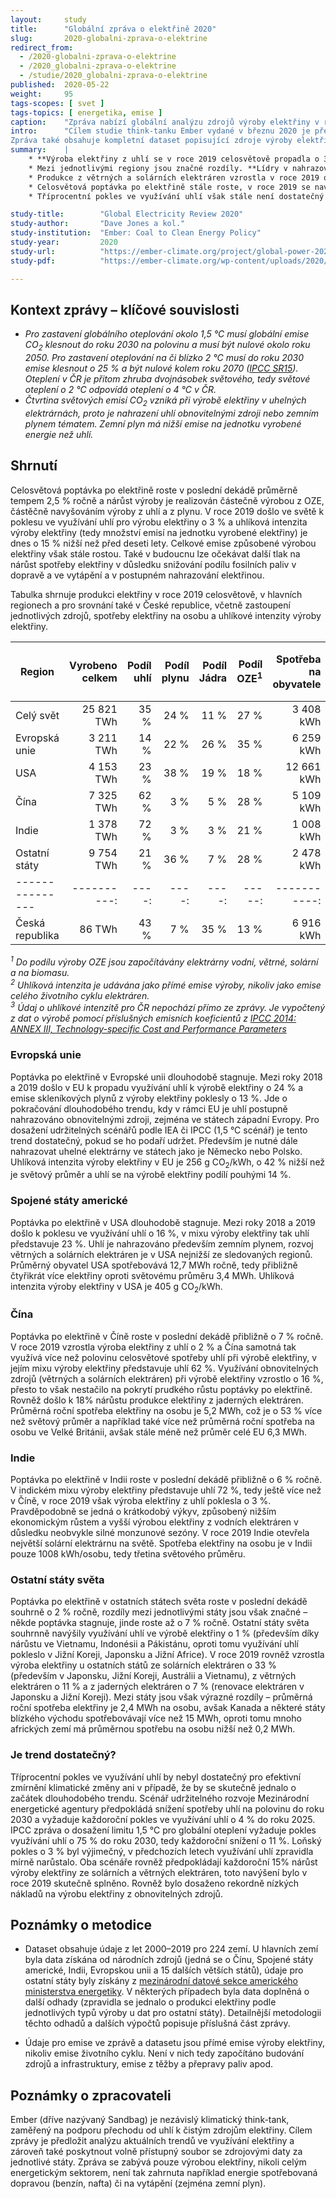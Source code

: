 ```yaml
---
layout:     study
title:      "Globální zpráva o elektřině 2020"
slug:       2020-globalni-zprava-o-elektrine
redirect_from:
  - /2020-globalni-zprava-o-elektrine
  - /2020_globalni-zprava-o-elektrine
  - /studie/2020_globalni-zprava-o-elektrine
published:  2020-05-22
weight:     95
tags-scopes: [ svet ]
tags-topics: [ energetika, emise ]
caption:    "Zpráva nabízí globální analýzu zdrojů výroby elektřiny v roce 2019 a změn ve výrobě oproti předchozím rokům."
intro:      "Cílem studie think-tanku Ember vydané v březnu 2020 je předložit analýzu světových trendů ve výrobě a spotřebě elektřiny a podrobněji diskutovat stav v roce 2019 s vývojem v předchozích dvaceti letech. Zabývá se pouze výrobou elektřiny, nikoli celým energetickým sektorem, není tak zahrnuta například energie vyrobená spalováním paliv v dopravě (benzín, nafta) či na vytápění (zejména zemní plyn).
Zpráva také obsahuje kompletní dataset popisující zdroje výroby elektřiny pro všechny státy světa za posledních 20 let."
summary:    |
    * **Výroba elektřiny z uhlí se v roce 2019 celosvětově propadla o 3 % ve srovnání s rokem 2018.** V důsledku došlo k poklesu celkových emisí při výrobě elektřiny o 2 %, jedná se však spíše o jednorázový pokles než o začátek dlouhodobého trendu.
    * Mezi jednotlivými regiony jsou značné rozdíly. **Lídry v nahrazování uhlí jinými zdroji jsou Evropská unie a Spojené státy americké, od roku 2007 míra využívání uhlí pro výrobu elektřinu v obou poklesla na polovinu.** V EU byl tento pokles nahrazen obnovitelnými zdroji (větrné a solární elektrárny), v USA bylo uhlí nahrazeno převážně zemním plynem.
    * Produkce z větrných a solárních elektráren vzrostla v roce 2019 o 15 %, kdy tyto zdroje vyrobily 8 % celosvětové elektřiny.
    * Celosvětová poptávka po elektřině stále roste, v roce 2019 se navýšila o 1,4 %. Jednalo se o nejnižší nárůst od roku 2009, příčinou byla nižší ekonomická produkce a mírnější zima především v USA a EU. Poptávka po elektřině v Číně vzrostla o 5 %.
    * Tříprocentní pokles ve využívání uhlí však stále není dostatečný pro efektivní zmírnění klimatické změny. Scénář udržitelného rozvoje podle Mezinárodní energetické agentury (IEA) vyžaduje každoroční snížení o 4 %, scénář 1,5 °C podle IPCC dokonce o 11 %. **Zároveň data naznačují, že pokles v roce 2019 je spíše krátkodobým výkyvem než začátkem slibného trendu** – v předchozích letech míra využívání uhlí pro výrobu elektřiny spíše rostla, vývoj v roce 2019 byl ovlivněn nižším růstem HDP a počasím.

study-title:        "Global Electricity Review 2020"
study-author:       "Dave Jones a kol."
study-institution:  "Ember: Coal to Clean Energy Policy"
study-year:         2020
study-url:          "https://ember-climate.org/project/global-power-2020/"
study-pdf:          "https://ember-climate.org/wp-content/uploads/2020/03/Ember-2020GlobalElectricityReview-Web.pdf"

---
```


## Kontext zprávy – klíčové souvislosti

* *Pro zastavení globálního oteplování okolo 1,5 °C musí globální emise CO<sub>2</sub> klesnout do roku 2030 na polovinu a musí být nulové okolo roku 2050. Pro zastavení oteplování na či blízko 2 °C musí do roku 2030 emise klesnout o 25 % a být nulové kolem roku 2070 ([IPCC SR15](https://www.ipcc.ch/sr15/chapter/chapter-2/)). Oteplení v ČR je přitom zhruba dvojnásobek světového, tedy světové oteplení o 2 °C odpovídá oteplení o 4 °C v ČR.*
* *Čtvrtina světových emisí CO<sub>2</sub> vzniká při výrobě elektřiny v uhelných elektrárnách, proto je nahrazení uhlí obnovitelnými zdroji nebo zemním plynem tématem. Zemní plyn má nižší emise na jednotku vyrobené energie než uhlí.*

## Shrnutí

Celosvětová poptávka po elektřině roste v poslední dekádě průměrně tempem 2,5 % ročně a nárůst výroby je realizován částečně výrobou z OZE, částěčně navyšováním výroby z uhlí a z plynu. V roce 2019 došlo ve světě k poklesu ve využívání uhlí pro výrobu elektřiny o 3 % a uhlíková intenzita výroby elektřiny (tedy množství emisí na jednotku vyrobené elektřiny) je dnes o 15 % nižší než před deseti lety. Celkové emise způsobené výrobou elektřiny však stále rostou. Také v budoucnu lze očekávat další tlak na nárůst spotřeby elektřiny v důsledku snižování podílu fosilních paliv v dopravě a ve vytápění a v postupném nahrazování elektřinou.

Tabulka shrnuje produkci elektřiny v roce 2019 celosvětově, v hlavních regionech a pro srovnání také v České republice, včetně zastoupení jednotlivých zdrojů, spotřeby elektřiny na osobu a uhlíkové intenzity výroby elektřiny.

<div class="table table-striped table-hover" markdown="1">

| Region          | Vyrobeno <br/>celkem | Podíl<br/>uhlí | Podíl<br/>plynu | Podíl<br/>Jádra| Podíl<br/>OZE<sup>1</sup> |Spotřeba<br/>na obyvatele | Uhlíková intenzita<sup>2</sup><br/>[g CO<sub>2</sub> / kWh] |
| --------------- | ----------:| ----:| ----:| ----:|-----:|-----------:| ---:|
| Celý svět       | 25 821 TWh | 35 % | 24 % | 11 % | 27 % | 3 408 kWh  | 442 |
| Evropská unie   | 3 211 TWh  | 14 % | 22 % | 26 % | 35 % | 6 259 kWh  | 256 |
| USA             | 4 153 TWh  | 23 % | 38 % | 19 % | 18 % | 12 661 kWh | 406 |
| Čína            | 7 325 TWh  | 62 % |  3 % | 5 %  | 28 % | 5 109 kWh  | 576 |
| Indie           | 1 378 TWh  | 72 % |  3 % | 3 %  | 21 % | 1 008 kWh  | 651 |
| Ostatní státy   | 9 754 TWh  | 21 % | 36 % | 7 %  | 28 % | 2 478 kWh  | 388 |
| --------------- | ----------:| ----:| ----:| ----:|-----:|-----------:| ---:|
| Česká republika | 86 TWh     | 43 % |  7 % | 35 % | 13 % | 6 916 kWh  | 411<sup>3</sup> |

</div>

*<sup>1</sup> Do podílu výroby OZE jsou započítávány elektrárny vodní, větrné, solární a na biomasu.*  
*<sup>2</sup> Uhlíková intenzita je udávána jako přímé emise výroby, nikoliv jako emise celého životního cyklu elektráren.*  
*<sup>3</sup> Údaj o uhlíkové intenzitě pro ČR nepochází přímo ze zprávy. Je vypočtený z dat o výrobě pomocí příslušných emisních koeficientů z [IPCC 2014: ANNEX III, Technology-specific Cost and Performance Parameters](https://www.ipcc.ch/site/assets/uploads/2018/02/ipcc_wg3_ar5_annex-iii.pdf)*

### Evropská unie

Poptávka po elektřině v Evropské unii dlouhodobě stagnuje. Mezi roky 2018 a 2019 došlo v EU k propadu využívání uhlí k výrobě elektřiny o 24 % a emise skleníkových plynů z výroby elektřiny poklesly o 13 %. Jde o pokračování dlouhodobého trendu, kdy v rámci EU je uhlí postupně nahrazováno obnovitelnými zdroji, zejména ve státech západní Evropy. Pro dosažení udržitelných scénářů podle IEA či IPCC (1,5 °C scénář) je tento trend dostatečný, pokud se ho podaří udržet. Především je nutné dále nahrazovat uhelné elektrárny ve státech jako je Německo nebo Polsko. Uhlíková intenzita výroby elektřiny v EU je 256 g CO<sub>2</sub>/kWh, o 42 % nižší než je světový průměr a uhlí se na výrobě elektřiny podílí pouhými 14 %.

### Spojené státy americké

Poptávka po elektřině v USA dlouhodobě stagnuje. Mezi roky 2018 a 2019 došlo k poklesu ve využívání uhlí o 16 %, v mixu výroby elektřiny tak uhlí představuje 23 %. Uhlí je nahrazováno především zemním plynem, rozvoj větrných a solárních elektráren je v USA nejnižší ze sledovaných regionů. Průměrný obyvatel USA spotřebovává 12,7 MWh ročně, tedy přibližně čtyřikrát více elektřiny oproti světovému průměru 3,4 MWh. Uhlíková intenzita výroby elektřiny v USA je 405 g CO<sub>2</sub>/kWh.

### Čína

Poptávka po elektřině v Číně roste v poslední dekádě přibližně o 7 % ročně. V roce 2019 vzrostla výroba elektřiny z uhlí o 2 % a Čína samotná tak využívá více než polovinu celosvětové spotřeby uhlí při výrobě elektřiny, v jejím mixu výroby elektřiny představuje uhlí 62 %. Využívání obnovitelných zdrojů (větrných a solárních elektráren) při výrobě elektřiny vzrostlo o 16 %, přesto to však nestačilo na pokrytí prudkého růstu poptávky po elektřině. Rovněž došlo k 18% nárůstu produkce elektřiny z jaderných elektráren. Průměrná roční spotřeba elektřiny na osobu je 5,2 MWh, což je o 53 % více než světový průměr a například také více než průměrná roční spotřeba na osobu ve Velké Británii, avšak stále méně než průměr celé EU 6,3 MWh.

### Indie

Poptávka po elektřině v Indii roste v poslední dekádě přibližně o 6 % ročně. V indickém mixu výroby elektřiny představuje uhlí 72 %, tedy ještě více než v Číně, v roce 2019 však výroba elektřiny z uhlí poklesla o 3 %. Pravděpodobně se jedná o krátkodobý výkyv, způsobený nižším ekonomickým růstem a vyšší výrobou elektřiny z vodních elektráren v důsledku neobvykle silné monzunové sezóny. V roce 2019 Indie otevřela největší solární elektrárnu na světě. Spotřeba elektřiny na osobu je v Indii pouze 1008 kWh/osobu, tedy třetina světového průměru.

### Ostatní státy světa

Poptávka po elektřině v ostatních státech světa roste v poslední dekádě souhrně o 2 % ročně, rozdíly mezi jednotlivými státy jsou však značné – někde poptávka stagnuje, jinde roste až o 7 % ročně. Ostatní státy světa souhrnně navýšily využívání uhlí ve výrobě elektřiny o 1 % (především díky nárůstu ve Vietnamu, Indonésii a Pákistánu, oproti tomu využívání uhlí pokleslo v Jižní Koreji, Japonsku a Jižní Africe). V roce 2019 rovněž vzrostla výroba elektřiny u ostatních států ze solárních elektráren o 33 % (především v Japonsku, Jižní Koreji, Austrálii a Vietnamu), z větrných elektráren o 11 % a z jaderných elektráren o 7 % (renovace elektráren v Japonsku a Jižní Koreji). Mezi státy jsou však výrazné rozdíly – průměrná roční spotřeba elektřiny je 2,4 MWh na osobu, avšak Kanada a některé státy blízkého východu spotřebovávají více než 15 MWh, oproti tomu mnoho afrických zemí má průměrnou spotřebu na osobu nižší než 0,2 MWh.

### Je trend dostatečný?

Tříprocentní pokles ve využívání uhlí by nebyl dostatečný pro efektivní zmírnění klimatické změny ani v případě, že by se skutečně jednalo o začátek dlouhodobého trendu. Scénář udržitelného rozvoje Mezinárodní energetické agentury předpokládá snížení spotřeby uhlí na polovinu do roku 2030 a vyžaduje každoroční pokles ve využívání uhlí o 4 % do roku 2025. IPCC zpráva o dosažení limitu 1,5 °C pro globální oteplení vyžaduje pokles využívání uhlí o 75 % do roku 2030, tedy každoroční snížení o 11 %. Loňský pokles o 3 % byl výjimečný, v předchozích letech využívání uhlí zpravidla mírně narůstalo. Oba scénáře rovněž předpokládají každoroční 15% nárůst výroby elektřiny ze solárních a větrných elektráren, toto navýšení bylo v roce 2019 skutečně splněno. Rovněž bylo dosaženo rekordně nízkých nákladů na výrobu elektřiny z obnovitelných zdrojů.

## Poznámky o metodice

* Dataset obsahuje údaje z let 2000–2019 pro 224 zemí. U hlavních zemí byla data získána od národních zdrojů (jedná se o Čínu, Spojené státy americké, Indii, Evropskou unii a 15 dalších větších států), údaje pro ostatní státy byly získány z [mezinárodní datové sekce amerického ministerstva energetiky](https://www.eia.gov/international/data/world). V některých případech byla data doplněná o další odhady (zpravidla se jednalo o produkci elektřiny podle jednotlivých typů výroby u dat pro ostatní státy). Detailnější metodologii těchto odhadů a dalších výpočtů popisuje příslušná část zprávy.

* Údaje pro emise ve zprávě a datasetu jsou přímé emise výroby elektřiny, nikoliv emise životního cyklu. Není v nich tedy započítáno budování zdrojů a infrastruktury, emise z těžby a přepravy paliv apod.

## Poznámky o zpracovateli

Ember (dříve nazývaný Sandbag) je nezávislý klimatický think-tank, zaměřený na podporu přechodu od uhlí k čistým zdrojům elektřiny. Cílem zprávy je předložit analýzu aktuálních trendů ve využívání elektřiny a zároveň také  poskytnout volně přístupný soubor se zdrojovými daty za jednotlivé státy. Zpráva se zabývá pouze výrobou elektřiny, nikoli celým energetickým sektorem, není tak zahrnuta například energie spotřebovaná dopravou (benzín, nafta) či na vytápění (zejména zemní plyn).

